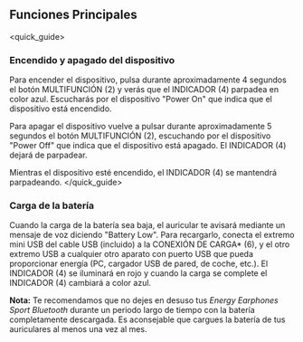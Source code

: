 ## Funciones Principales
<quick_guide>
### Encendido y apagado del dispositivo


Para encender el dispositivo, pulsa durante aproximadamente 4 segundos el botón MULTIFUNCIÓN (2) y verás que el INDICADOR (4) parpadea en color azul. Escucharás por el dispositivo "Power On" que indica que el dispositivo está encendido.

Para apagar el dispositivo vuelve a pulsar durante aproximadamente 5 segundos el botón MULTIFUNCIÓN (2), escuchando por el dispositivo "Power Off" que indica que el dispositivo está apagado. El INDICADOR (4) dejará de parpadear.

Mientras el dispositivo esté encendido, el INDICADOR (4) se mantendrá parpadeando.
</quick_guide>

### Carga de la batería

Cuando la carga de la batería sea baja, el auricular te avisará mediante un mensaje de voz diciendo "Battery Low". Para recargarlo, conecta el extremo mini USB del cable USB (incluido) a la CONEXIÓN DE CARGA* (6), y el otro extremo USB a cualquier otro aparato con puerto USB que pueda proporcionar energía (PC, cargador USB de pared, de coche, etc.). El INDICADOR (4) se iluminará en rojo y cuando la carga se complete el INDICADOR (4) cambiará a color azul.


**Nota:** Te recomendamos que no dejes en desuso tus *Energy Earphones Sport Bluetooth* durante un periodo largo de tiempo con la batería completamente descargada. Es aconsejable que cargues la batería de tus auriculares al menos una vez al mes.
